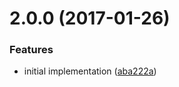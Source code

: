 <a name="2.0.0"></a>
# 2.0.0 (2017-01-26)


### Features

* initial implementation ([aba222a](https://github.com/poppinss/youch/commit/aba222a))



